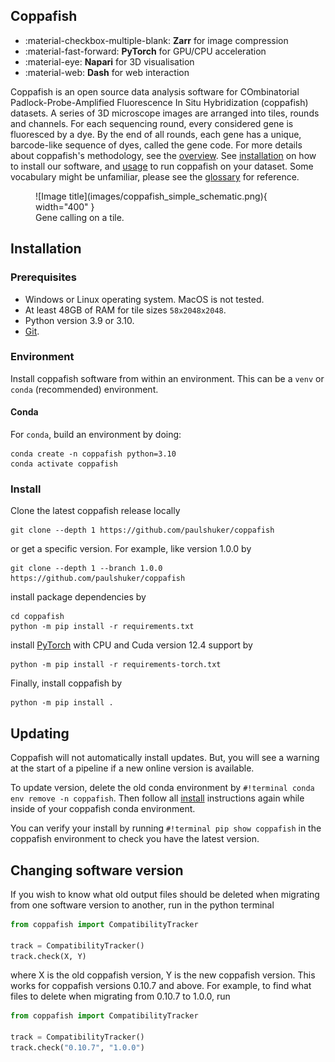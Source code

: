 ## Coppafish

<div class="grid cards" markdown>

- :material-checkbox-multiple-blank: __Zarr__ for image compression
- :material-fast-forward: __PyTorch__ for GPU/CPU acceleration
- :material-eye: __Napari__ for 3D visualisation
- :material-web: __Dash__ for web interaction

</div>

Coppafish is an open source data analysis software for COmbinatorial Padlock-Probe-Amplified Fluorescence In Situ
Hybridization (coppafish) datasets. A series of 3D microscope images are arranged into tiles, rounds and channels. For
each sequencing round, every considered gene is fluoresced by a dye. By the end of all rounds, each gene has a unique,
barcode-like sequence of dyes, called the gene code. For more details about coppafish's methodology, see the
[overview](overview.md). See [installation](#installation) on how to install our software, and [usage](basic_usage.md) to
run coppafish on your dataset. Some vocabulary might be unfamiliar, please see the [glossary](glossary.md) for
reference.

<figure markdown="span">
  ![Image title](images/coppafish_simple_schematic.png){ width="400" }
  <figcaption>Gene calling on a tile.</figcaption>
</figure>

## Installation

### Prerequisites

* Windows or Linux operating system. MacOS is not tested.
* At least 48GB of RAM for tile sizes `58x2048x2048`.
* Python version 3.9 or 3.10.
* [Git](https://git-scm.com/).

### Environment

Install coppafish software from within an environment. This can be a `venv` or `conda` (recommended) environment.

#### Conda

For `conda`, build an environment by doing:

```terminal
conda create -n coppafish python=3.10
conda activate coppafish
```

### Install

Clone the latest coppafish release locally 

```terminal
git clone --depth 1 https://github.com/paulshuker/coppafish
```

or get a specific version. For example, like version 1.0.0 by

```terminal
git clone --depth 1 --branch 1.0.0 https://github.com/paulshuker/coppafish
```

install package dependencies by

```terminal
cd coppafish
python -m pip install -r requirements.txt
```

install [PyTorch](https://pytorch.org/) with CPU and Cuda version 12.4 support by 

```terminal
python -m pip install -r requirements-torch.txt
```

Finally, install coppafish by 

```
python -m pip install .
```

## Updating

Coppafish will not automatically install updates. But, you will see a warning at the start of a pipeline if a new 
online version is available.

To update version, delete the old conda environment by `#!terminal conda env remove -n coppafish`. Then follow all 
[install](#install) instructions again while inside of your coppafish conda environment.

You can verify your install by running `#!terminal pip show coppafish` in the coppafish environment to check you have the 
latest version.

## Changing software version

If you wish to know what old output files should be deleted when migrating from one software version to another, run 
in the python terminal
```python
from coppafish import CompatibilityTracker

track = CompatibilityTracker()
track.check(X, Y)
```

where X is the old coppafish version, Y is the new coppafish version. This works for coppafish versions 0.10.7 and 
above. For example, to find what files to delete when migrating from 0.10.7 to 1.0.0, run
```python
from coppafish import CompatibilityTracker

track = CompatibilityTracker()
track.check("0.10.7", "1.0.0")
```
